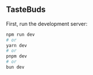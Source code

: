 ## TasteBuds

First, run the development server:

```bash
npm run dev
# or
yarn dev
# or
pnpm dev
# or
bun dev
```
